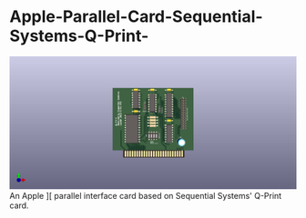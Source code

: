 # Apple-Parallel-Card-Sequential-Systems-Q-Print-
![Parallel Card](images/Sequential%20Systems%20Q-Print.png?raw=true "Parallel Card")
An Apple ][ parallel interface card based on Sequential Systems' Q-Print card.
